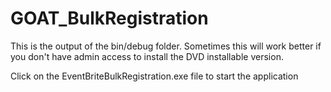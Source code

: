 # GOAT_BulkRegistration

This is the output of the bin/debug folder. Sometimes this will work better if you don't have admin access to install the DVD installable version.

Click on the EventBriteBulkRegistration.exe file to start the application
